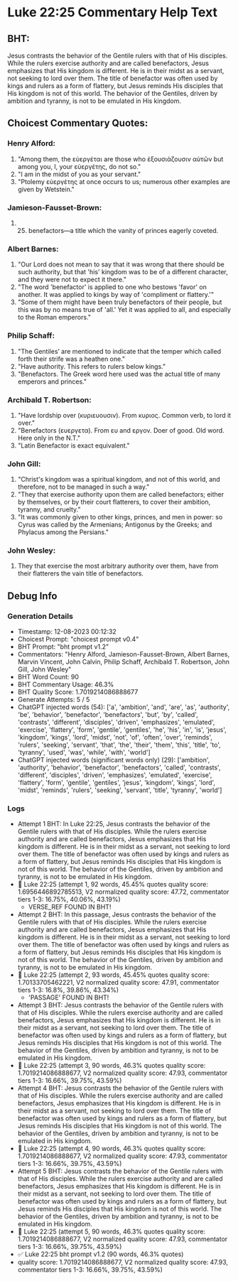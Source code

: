 # Luke 22:25 Commentary Help Text

## BHT:
Jesus contrasts the behavior of the Gentile rulers with that of His disciples. While the rulers exercise authority and are called benefactors, Jesus emphasizes that His kingdom is different. He is in their midst as a servant, not seeking to lord over them. The title of benefactor was often used by kings and rulers as a form of flattery, but Jesus reminds His disciples that His kingdom is not of this world. The behavior of the Gentiles, driven by ambition and tyranny, is not to be emulated in His kingdom.

## Choicest Commentary Quotes:
### Henry Alford:
1. "Among them, the εὐεργέται are those who ἐξουσιάζουσιν αὐτῶν but among you, I, your εὐεργέτης, do not so." 
2. "I am in the midst of you as your servant."
3. "Ptolemy εὐεργέτης at once occurs to us; numerous other examples are given by Wetstein."

### Jamieson-Fausset-Brown:
1. 25. benefactors—a title which
	the vanity of princes eagerly coveted.


### Albert Barnes:
1. "Our Lord does not mean to say that it was wrong that there should be such authority, but that 'his' kingdom was to be of a different character, and they were not to expect it there."
2. "The word 'benefactor' is applied to one who bestows 'favor' on another. It was applied to kings by way of 'compliment or flattery.'"
3. "Some of them might have been truly benefactors of their people, but this was by no means true of 'all.' Yet it was applied to all, and especially to the Roman emperors."

### Philip Schaff:
1. "The Gentiles’ are mentioned to indicate that the temper which called forth their strife was a heathen one."
2. "Have authority. This refers to rulers below kings."
3. "Benefactors. The Greek word here used was the actual title of many emperors and princes."

### Archibald T. Robertson:
1. "Have lordship over (κυριευουσιν). From κυριος. Common verb, to lord it over."
2. "Benefactors (ευεργετα). From ευ and εργον. Doer of good. Old word. Here only in the N.T."
3. "Latin Benefactor is exact equivalent."

### John Gill:
1. "Christ's kingdom was a spiritual kingdom, and not of this world, and therefore, not to be managed in such a way."
2. "They that exercise authority upon them are called benefactors; either by themselves, or by their court flatterers, to cover their ambition, tyranny, and cruelty."
3. "It was commonly given to other kings, princes, and men in power: so Cyrus was called by the Armenians; Antigonus by the Greeks; and Phylacus among the Persians."

### John Wesley:
1. They that exercise the most arbitrary authority over them, have from their flatterers the vain title of benefactors.



## Debug Info
### Generation Details
- Timestamp: 12-08-2023 00:12:32
- Choicest Prompt: "choicest prompt v0.4"
- BHT Prompt: "bht prompt v1.2"
- Commentators: "Henry Alford, Jamieson-Fausset-Brown, Albert Barnes, Marvin Vincent, John Calvin, Philip Schaff, Archibald T. Robertson, John Gill, John Wesley"
- BHT Word Count: 90
- BHT Commentary Usage: 46.3%
- BHT Quality Score: 1.7019214086888677
- Generate Attempts: 5 / 5
- ChatGPT injected words (54):
	['a', 'ambition', 'and', 'are', 'as', 'authority', 'be', 'behavior', 'benefactor', 'benefactors', 'but', 'by', 'called', 'contrasts', 'different', 'disciples', 'driven', 'emphasizes', 'emulated', 'exercise', 'flattery', 'form', 'gentile', 'gentiles', 'he', 'his', 'in', 'is', 'jesus', 'kingdom', 'kings', 'lord', 'midst', 'not', 'of', 'often', 'over', 'reminds', 'rulers', 'seeking', 'servant', 'that', 'the', 'their', 'them', 'this', 'title', 'to', 'tyranny', 'used', 'was', 'while', 'with', 'world']
- ChatGPT injected words (significant words only) (29):
	['ambition', 'authority', 'behavior', 'benefactor', 'benefactors', 'called', 'contrasts', 'different', 'disciples', 'driven', 'emphasizes', 'emulated', 'exercise', 'flattery', 'form', 'gentile', 'gentiles', 'jesus', 'kingdom', 'kings', 'lord', 'midst', 'reminds', 'rulers', 'seeking', 'servant', 'title', 'tyranny', 'world']

### Logs
- Attempt 1 BHT: In Luke 22:25, Jesus contrasts the behavior of the Gentile rulers with that of His disciples. While the rulers exercise authority and are called benefactors, Jesus emphasizes that His kingdom is different. He is in their midst as a servant, not seeking to lord over them. The title of benefactor was often used by kings and rulers as a form of flattery, but Jesus reminds His disciples that His kingdom is not of this world. The behavior of the Gentiles, driven by ambition and tyranny, is not to be emulated in His kingdom.
- 🔄 Luke 22:25 (attempt 1, 92 words, 45.45% quotes quality score: 1.6956446892785513, V2 normalized quality score: 47.72, commentator tiers 1-3: 16.75%, 40.06%, 43.19%) 
	- VERSE_REF FOUND IN BHT!
- Attempt 2 BHT: In this passage, Jesus contrasts the behavior of the Gentile rulers with that of His disciples. While the rulers exercise authority and are called benefactors, Jesus emphasizes that His kingdom is different. He is in their midst as a servant, not seeking to lord over them. The title of benefactor was often used by kings and rulers as a form of flattery, but Jesus reminds His disciples that His kingdom is not of this world. The behavior of the Gentiles, driven by ambition and tyranny, is not to be emulated in His kingdom.
- 🔄 Luke 22:25 (attempt 2, 93 words, 45.45% quotes quality score: 1.70133705462221, V2 normalized quality score: 47.91, commentator tiers 1-3: 16.8%, 39.86%, 43.34%) 
	- 'PASSAGE' FOUND IN BHT!
- Attempt 3 BHT: Jesus contrasts the behavior of the Gentile rulers with that of His disciples. While the rulers exercise authority and are called benefactors, Jesus emphasizes that His kingdom is different. He is in their midst as a servant, not seeking to lord over them. The title of benefactor was often used by kings and rulers as a form of flattery, but Jesus reminds His disciples that His kingdom is not of this world. The behavior of the Gentiles, driven by ambition and tyranny, is not to be emulated in His kingdom.
- 🔄 Luke 22:25 (attempt 3, 90 words, 46.3% quotes quality score: 1.7019214086888677, V2 normalized quality score: 47.93, commentator tiers 1-3: 16.66%, 39.75%, 43.59%)
- Attempt 4 BHT: Jesus contrasts the behavior of the Gentile rulers with that of His disciples. While the rulers exercise authority and are called benefactors, Jesus emphasizes that His kingdom is different. He is in their midst as a servant, not seeking to lord over them. The title of benefactor was often used by kings and rulers as a form of flattery, but Jesus reminds His disciples that His kingdom is not of this world. The behavior of the Gentiles, driven by ambition and tyranny, is not to be emulated in His kingdom.
- 🔄 Luke 22:25 (attempt 4, 90 words, 46.3% quotes quality score: 1.7019214086888677, V2 normalized quality score: 47.93, commentator tiers 1-3: 16.66%, 39.75%, 43.59%)
- Attempt 5 BHT: Jesus contrasts the behavior of the Gentile rulers with that of His disciples. While the rulers exercise authority and are called benefactors, Jesus emphasizes that His kingdom is different. He is in their midst as a servant, not seeking to lord over them. The title of benefactor was often used by kings and rulers as a form of flattery, but Jesus reminds His disciples that His kingdom is not of this world. The behavior of the Gentiles, driven by ambition and tyranny, is not to be emulated in His kingdom.
- 🔄 Luke 22:25 (attempt 5, 90 words, 46.3% quotes quality score: 1.7019214086888677, V2 normalized quality score: 47.93, commentator tiers 1-3: 16.66%, 39.75%, 43.59%)
- ✅ Luke 22:25 bht prompt v1.2 (90 words, 46.3% quotes)
- quality score: 1.7019214086888677, V2 normalized quality score: 47.93, commentator tiers 1-3: 16.66%, 39.75%, 43.59%)